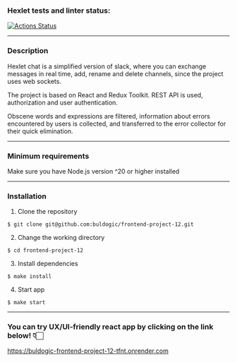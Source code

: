 ### Hexlet tests and linter status:
[![Actions Status](https://github.com/buldogic/frontend-project-12/actions/workflows/hexlet-check.yml/badge.svg)](https://github.com/buldogic/frontend-project-12/actions)


***

### Description
Hexlet chat is a simplified version of slack, where you can exchange messages in real time, add, rename and delete channels, since the project uses web sockets.

The project is based on React and Redux Toolkit. REST API is used, authorization and user authentication.

Obscene words and expressions are filtered, information about errors encountered by users is collected, and transferred to the error collector for their quick elimination.

***

### Minimum requirements
Make sure you have Node.js version ^20 or higher installed

***

### Installation

1. Clone the repository
```
$ git clone git@github.com:buldogic/frontend-project-12.git
```
2. Change the working directory
```
$ cd frontend-project-12
```
3. Install dependencies
```
$ make install
```
4. Start app
```
$ make start
```

***

### You can try UX/UI-friendly react app by clicking on the link below! 👇🏻
https://buldogic-frontend-project-12-tfnt.onrender.com